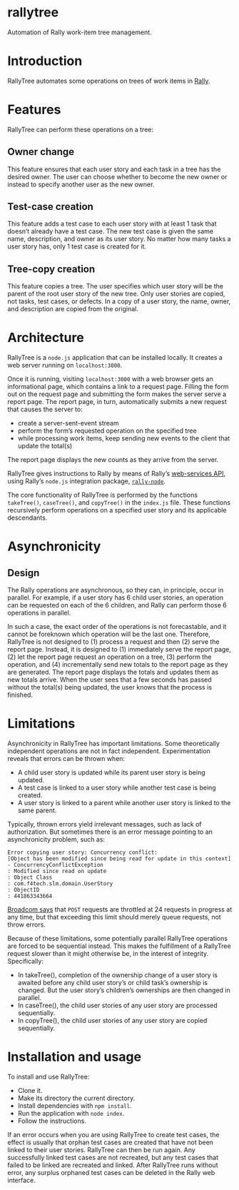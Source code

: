 # rallytree
Automation of Rally work-item tree management.
# Introduction
RallyTree automates some operations on trees of work items in [Rally](https://www.broadcom.com/products/software/agile-development/rally-software). 

# Features
RallyTree can perform these operations on a tree:

## Owner change
This feature ensures that each user story and each task in a tree has the desired owner. The user can choose whether to become the new owner or instead to specify another user as the new owner.

## Test-case creation
This feature adds a test case to each user story with at least 1 task that doesn’t already have a test case. The new test case is given the same name, description, and owner as its user story. No matter how many tasks a user story has, only 1 test case is created for it.

## Tree-copy creation
This feature copies a tree. The user specifies which user story will be the parent of the root user story of the new tree. Only user stories are copied, not tasks, test cases, or defects. In a copy of a user story, the name, owner, and description are copied from the original.

# Architecture
RallyTree is a `node.js` application that can be installed locally. It creates a web server running on `localhost:3000`.

Once it is running, visiting `localhost:3000` with a web browser gets an informational page, which contains a link to a request page. Filling the form out on the request page and submitting the form makes the server serve a report page. The report page, in turn, automatically submits a new request that causes the server to:

- create a server-sent-event stream
- perform the form’s requested operation on the specified tree
- while processing work items, keep sending new events to the client that update the total(s)

The report page displays the new counts as they arrive from the server.

RallyTree gives instructions to Rally by means of Rally’s [web-services API](https://rally1.rallydev.com/slm/doc/webservice/), using Rally’s `node.js` integration package, [`rally-node`](https://github.com/RallyTools/rally-node).

The core functionality of RallyTree is performed by the functions `takeTree()`, `caseTree()`, and `copyTree()` in the `index.js` file. These functions recursively perform operations on a specified user story and its applicable descendants.

# Asynchronicity

## Design
The Rally operations are asynchronous, so they can, in principle, occur in parallel. For example, if a user story has 6 child user stories, an operation can be requested on each of the 6 children, and Rally can perform those 6 operations in parallel.

In such a case, the exact order of the operations is not forecastable, and it cannot be foreknown which operation will be the last one. Therefore, RallyTree is not designed to (1) process a request and then (2) serve the report page. Instead, it is designed to (1) immediately serve the report page, (2) let the report page request an operation on a tree, (3) perform the operation, and (4) incrementally send new totals to the report page as they are generated. The report page displays the totals and updates them as new totals arrive. When the user sees that a few seconds has passed without the total(s) being updated, the user knows that the process is finished.

# Limitations
Asynchronicity in RallyTree has important limitations. Some theoretically independent operations are not in fact independent. Experimentation reveals that errors can be thrown when:

- A child user story is updated while its parent user story is being updated.
- A test case is linked to a user story while another test case is being created.
- A user story is linked to a parent while another user story is linked to the same parent.

Typically, thrown errors yield irrelevant messages, such as lack of authorization. But sometimes there is an error message pointing to an asynchronicity problem, such as:

```
Error copying user story: Concurrency conflict:
[Object has been modified since being read for update in this context]
- ConcurrencyConflictException
: Modified since read on update
: Object Class
: com.f4tech.slm.domain.UserStory
: ObjectID
: 441863343664
```

[Broadcom says](https://community.broadcom.com/enterprisesoftware/communities/community-home/digestviewer/viewthread?GroupId=2437&MessageKey=a41c7c1b-f37b-4eb3-9647-b8d518341f86&CommunityKey=f303f769-8d4c-44d9-924c-3845bba6444e&tab=digestviewer&ReturnUrl=%2Fenterprisesoftware%2Fcommunities%2Fcommunity-home%2Fdigestviewer%3FCommunityKey%3Df303f769-8d4c-44d9-924c-3845bba6444e) that `POST` requests are throttled at 24 requests in progress at any time, but that exceeding this limit should merely queue requests, not throw errors.

Because of these limitations, some potentially parallel RallyTree operations are forced to be sequential instead. This makes the fulfillment of a RallyTree request slower than it might otherwise be, in the interest of integrity. Specifically:

- In takeTree(), completion of the ownership change of a user story is awaited before any child user story’s or child task’s ownership is changed. But the user story’s children’s ownerships are then changed in parallel.
- In caseTree(), the child user stories of any user story are processed sequentially.
- In copyTree(), the child user stories of any user story are copied sequentially.

# Installation and usage
To install and use RallyTree:

- Clone it.
- Make its directory the current directory.
- Install dependencies with `npm install`.
- Run the application with `node index`.
- Follow the instructions.

If an error occurs when you are using RallyTree to create test cases, the effect is usually that orphan test cases are created that have not been linked to their user stories. RallyTree can then be run again. Any successfully linked test cases are not recreated, but any test cases that failed to be linked are recreated and linked. After RallyTree runs without error, any surplus orphaned test cases can be deleted in the Rally web interface.
